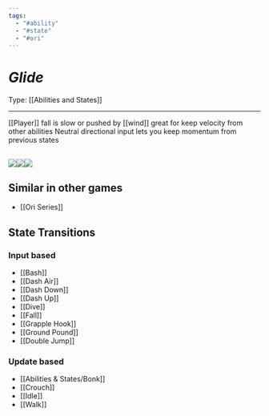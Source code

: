 ```yaml
---
tags:
  - "#ability"
  - "#state"
  - "#ori"
---
```

# _Glide_

Type: [[Abilities and States]]

----


[[Player]] fall is slow or pushed by [[wind]]
great for keep velocity from other abilities
Neutral directional input lets you keep momentum from previous states

## ![](https://lh7-us.googleusercontent.com/BW38XpolqSaJoYSlEGYPkpkbz7sMLTm-Wokfo28_rEaEHYVsDVg_7JB46GreFQQZuVhR71uH5HcnJw48H8klGYfJFOhJ5XsSsAtJq22a00Poecg7tw7l1brK6upDIo73vwtmX3ka4h76sKNILlALIko)![](https://lh7-us.googleusercontent.com/FSSFQGX_97BXB1RDikwaYqkakWnjQ_iaEzUZV91Qq787iMO4rZWiLnkqoq0rJGO78h-GbttHdbZjmAGQhccOIl-TVWtALx9KNDXXiAUR-O6EXEXx_yhAqSEQ1kqbmx76-q-3PcbtkMk4JGIDfzjtop0)![](https://lh7-us.googleusercontent.com/6GaZ3pP2N_wnTmQSIVJ2jC0QYnrMyOZJ6AYhnRPVgTybnhvf9LevRIwcBpihWnl-UHWHOEuy7nX5tELCKMQ44kTX5E8sQZFibafl2onPyZOs6cdY85mjKkbFScSpR12n0krc7U6a0ZMryVIIhUbWpd0)


## Similar in other games

* [[Ori Series]]


## State Transitions

### Input based

* [[Bash]]
* [[Dash Air]]
* [[Dash Down]]
* [[Dash Up]]
* [[Dive]]
* [[Fall]]
* [[Grapple Hook]]
* [[Ground Pound]]
* [[Double Jump]]

### Update based

* [[Abilities & States/Bonk]]
* [[Crouch]]
* [[Idle]]
* [[Walk]]
